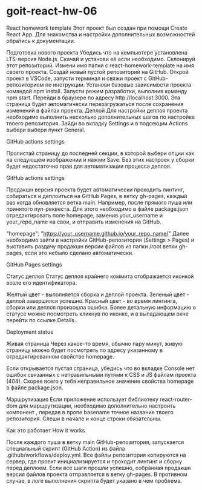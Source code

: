 # goit-react-hw-06

React homework template Этот проект был создан при помощи Create React App. Для
знакомства и настройки дополнительных возможностей обратись к документации.

Подготовка нового проекта Убедись что на компьютере установлена LTS-версия
Node.js. Скачай и установи её если необходимо. Склонируй этот репозиторий.
Измени имя папки с react-homework-template на имя своего проекта. Создай новый
пустой репозиторий на GitHub. Открой проект в VSCode, запусти терминал и свяжи
проект с GitHub-репозиторием по инструкции. Установи базовые зависимости проекта
командой npm install. Запусти режим разработки, выполнив команду npm start.
Перейди в браузере по адресу http://localhost:3000. Эта страница будет
автоматически перезагружаться после сохранения изменений в файлах проекта.
Деплой Для настройки деплоя проекта необходимо выполнить несколько
дополнительных шагов по настройке твоего репозитория. Зайди во вкладку Settings
и в подсекции Actions выбери выбери пункт General.

GitHub actions settings

Пролистай страницу до последней секции, в которой выбери опции как на следующем
изображении и нажми Save. Без этих настроек у сборки будет недостаточно прав для
автоматизации процесса деплоя.

GitHub actions settings

Продакшн версия проекта будет автоматически проходить линтинг, собираться и
деплоиться на GitHub Pages, в ветку gh-pages, каждый раз когда обновляется ветка
main. Например, после прямого пуша или принятого пул-реквеста. Для этого
необходимо в файле package.json отредактировать поле homepage, заменив
your_username и your_repo_name на свои, и отправить изменения на GitHub.

"homepage": "https://your_username.github.io/your_repo_name/" Далее необходимо
зайти в настройки GitHub-репозитория (Settings > Pages) и выставить раздачу
продакшн версии файлов из папки /root ветки gh-pages, если это небыло сделано
автоматически.

GitHub Pages settings

Статус деплоя Статус деплоя крайнего коммита отображается иконкой возле его
идентификатора.

Желтый цвет - выполняется сборка и деплой проекта. Зеленый цвет - деплой
завершился успешно. Красный цвет - во время линтинга, сборки или деплоя
произошла ошибка. Более детальную информацию о статусе можно посмотреть кликнув
по иконке, и в выпадающем окне перейти по ссылке Details.

Deployment status

Живая страница Через какое-то время, обычно пару минут, живую страницу можно
будет посмотреть по адресу указанному в отредактированном свойстве homepage.

Если открывается пустая страница, убедись что во вкладке Console нет ошибок
связанных с неправильными путями к CSS и JS файлам проекта (404). Скорее всего у
тебя неправильное значение свойства homepage в файле package.json.

Маршрутизация Если приложение использует библиотеку react-router-dom для
маршрутизации, необходимо дополнительно настроить компонент <BrowserRouter>,
передав в пропе basename точное название твоего репозитория. Слеши в начале и
конце строки обязательны.

<BrowserRouter basename="/your_repo_name/">
  <App />
</BrowserRouter>
Как это работает
How it works

После каждого пуша в ветку main GitHub-репозитория, запускается специальный
скрипт (GitHub Action) из файла .github/workflows/deploy.yml. Все файлы
репозитория копируются на сервер, где проект инициализируется и проходит линтинг
и сборку перед деплоем. Если все шаги прошли успешно, собранная продакшн версия
файлов проекта отправляется в ветку gh-pages. В противном случае, в логе
выполнения скрипта будет указано в чем проблема.

